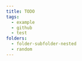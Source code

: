 ```yaml
---
title: TODO
tags:
  - example
  - github
  - test
folders:
  - folder-subfolder-nested
  - random
---
```

